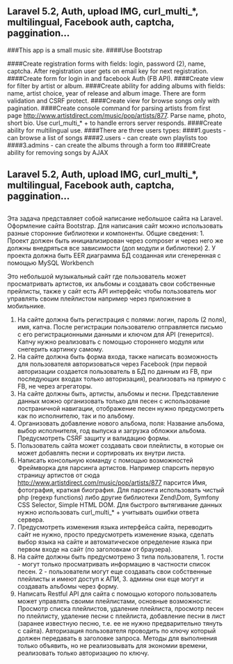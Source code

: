 ## Laravel 5.2, Auth, upload IMG, curl_multi_*, multilingual, Facebook auth, captcha, paggination...

###This app is a small music site.
####Use Bootstrap

####Create registration forms with fields: login, password (2), name, captcha. After registration user gets on email key for next registration.
####Create form for login in and facebook Auth (FB API).
####Create view for filter by artist or album. 
####Create ability for adding albums with fields: name, artist choice, year of release and album image. There are form validation and CSRF protect.
####Create view for browse songs only with pagination.
####Create console command for parsing artists from first page http://www.artistdirect.com/music/pop/artists/877. Parse name, photo, short bio. Use curl_multi_* + to handle errors server responds.
####Create ability for multilingual use.
####There are three users types: 
####1.guests - can browse a list of songs
####2.users - can create own playlists too
####3.admins - can create the albums through a form too
####Create ability for removing songs by AJAX


## Laravel 5.2, Auth, upload IMG, curl_multi_*, multilingual, Facebook auth, captcha, paggination...

## 
Эта задача представляет собой написание небольшое сайта на Laravel. Оформление сайта Bootstrap. 
Для написания сайт можно использовать разные сторонние библиотеки и компоненты.
Общие сведения:
    1. Проект должен быть инициализирован через composer и через него же должны внедряться все зависимости (доп модули и библиотеки)
    2. У проекта должна быть EER диаграмма БД созданная или сгенеренная с помощью MySQL Workbench

Это небольшой музыкальный сайт где пользователь может просматривать артистов, их альбомы и создавать свои собственные прейлисты, также у сайт есть API интерфейс чтобы пользователь мог управлять своим плейлистом например через приложение в мобильнике.
1. На сайте должна быть регистрация с полями: логин, пароль (2 поля), имя, капча. После регистрации пользователю отправляется письмо с его регистрационными данными и ключом для API (генерится). Капчу нужно реализовать с помощью стороннего модуля или снегерить картинку самому.
2. На сайте должна быть форма входа, также написать возможность для пользователя авторизоваться через Facebook (при первой авторизации создается пользователь в БД по данным из FB, при последующих входах только авторизация), реализовать на прямую с FB, не через агрегаторы.
3. На сайте должны быть, артисты, альбомы и песни. Представление данных можно организовать только для песен с использование постраничной навигации, отображение песен нужно предусмотреть как по исполнителю, так и по альбому.
4. Организовать добавление нового альбома, поля: Название альбома, выбор исполнителя, год выпуска и загрузка обложки альбома. Предусмотреть CSRF защиту и валидацию формы.
5. Пользователь сайта может создавать свои плейлисты, в которые он может добавлять песни и сортировать их внутри листа.
6. Написать консольную команду с помощью возможностей Фреймворка для парсинга артистов. Например спарсить первую страницу артистов от сюда http://www.artistdirect.com/music/pop/artists/877 парсится Имя, фотография, краткая биография. Для парсинга использовать чистый php (regexp functions) либо другие библиотеки Zend\Dom, Symfony CSS Selector, Simple HTML DOM. Для быстрого вытягивание данных нужно использовать curl_multi_* + учитывать ошибки ответа сервера.
7. Предусмотреть изменения языка интерфейса сайта, переводить сайт не нужно, просто предусмотреть изменение языка, сделать выбор языка на сайте и автоматическое определение языка при первом входе на сайт (по заголовкам от браузера). 
8. На сайте должны быть предусмотрено 3 типа пользователя, 1. гости - могут только просматривать информацию в частности список песен. 2 - пользователи могут еще создавать свои собственные плейлисты и имеют доступ к АПИ, 3. админы они еще могут и создавать альбомы через форму. 
9. Написать Restful API для сайта с помощью которого пользователь может управлять своими плейлистами, основные возможности: Просмотр списка плейлистов, удаление плейлиста, просмотр песен по плейлисту, удаление песни с плейлиста, добавление песни в лист (заранее известную песню, т.е. ее не нужно предварительно тянуть с сайта). Авторизация пользователя проводить по ключу который должен передавать в заголовке запроса. Методы для выполнения только объявить, но не реализовывать для экономии времени, реализовать только авторизацию по ключу.



